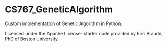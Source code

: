 # CS767_GeneticAlgorithm
Custom implementation of Genetic Algorithm in Python.

Licensed under the Apache License- starter code provided by Eric Braude, PhD of Boston University.

